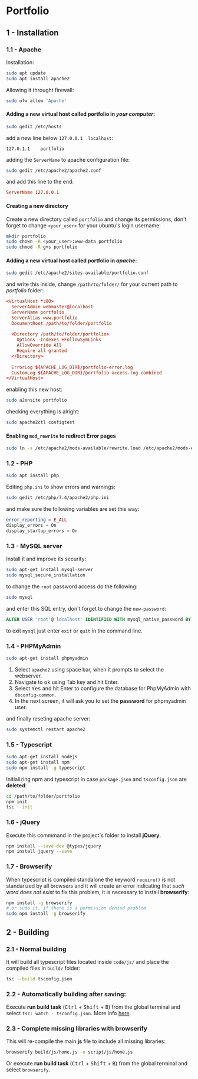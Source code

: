 # Portfolio

## 1 - Installation

### 1.1 - Apache

Installation:

```sh
sudo apt update
sudo apt install apache2
```

Allowing it throught firewall:

```sh
sudo ufw allow 'Apache'
```

#### Adding a new virtual host called **portfolio** in *your computer*:

```sh
sudo gedit /etc/hosts
```

add a new line below `127.0.0.1  localhost`:

```
127.0.1.1	 portfolio
```

adding the `ServerName` to apache configuration file:

```sh
sudo gedit /etc/apache2/apache2.conf
```

and add this line to the end:

```conf
ServerName 127.0.0.1
```

#### Creating a new directory

Create a new directory called `portfolio` and change its permissions, don't forget to change `<your_user>` for your ubuntu's login username:

```sh
mkdir portfolio
sudo chown -R <your_user>:www-data portfolio
sudo chmod -R g+s portfolio
```

#### Adding a new virtual host called **portfolio** in *apache*:

```sh
sudo gedit /etc/apache2/sites-available/portfolio.conf
```

and write this inside, change `/path/to/folder/` for your current path to _portfolio_ folder:

```conf
<VirtualHost *:80>
  ServerAdmin webmaster@localhost
  ServerName portfolio
  ServerAlias www.portfolio
  DocumentRoot /path/to/folder/portfolio
  
  <Directory /path/to/folder/portfolio>
    Options -Indexes +FollowSymLinks
    AllowOverride All
    Require all granted
  </Directory>
    
  ErrorLog ${APACHE_LOG_DIR}/portfolio-error.log
  CustomLog ${APACHE_LOG_DIR}/portfolio-access.log combined
</VirtualHost>
```

enabling this new host:

```sh
sudo a2ensite portfolio
```

checking everything is alright:

```sh
sudo apache2ctl configtest
```

#### Enabling `mod_rewrite` to redirect Error pages 

```sh
sudo ln -s /etc/apache2/mods-available/rewrite.load /etc/apache2/mods-enabled/rewrite.load
```

### 1.2 - PHP

```sh
sudo apt install php
```

Editing `php.ini` to show errors and warnings:

```sh
sudo gedit /etc/php/7.4/apache2/php.ini
```

and make sure the following variables are set this way:

```php
error_reporting = E_ALL
display_errors = On
display_startup_errors = On
```

### 1.3 - MySQL server

Install it and improve its security:

```sh
sudo apt-get install mysql-server
sudo mysql_secure_installation
```

to change the `root` password access do the following:

```sh
sudo mysql
```

and enter this SQL entry, don't forget to change the `new-password`:

```sql
ALTER USER 'root'@'localhost' IDENTIFIED WITH mysql_native_password BY 'new-password';
```

to exit `mysql` just enter `exit` or `quit` in the command line.

### 1.4 - PHPMyAdmin

```sh
sudo apt-get install phpmyadmin
```

1. Select `apache2` using space bar, when it prompts to select the webserver.
2. Navigate to <kbd>ok</kbd> using Tab key and hit Enter.
3. Select <kbd>Yes</kbd> and hit Enter to configure the database for PhpMyAdmin with `dbconfig-common`.
4. In the next screen, it will ask you to set the **password** for phpmyadmin user.

and finally reseting apache server:

```sh
sudo systemctl restart apache2
```

### 1.5 - Typescript

```sh
sudo apt-get install nodejs
sudo apt-get install npm
sudo npm install -g typescript
```

Initializing npm and typescript in case `package.json` and `tsconfig.json` are **deleted**:

```sh
cd /path/to/folder/portfolio
npm init
tsc --init
```

### 1.6 - jQuery

Execute this commmand in the project's folder to install **jQuery**.
```sh
npm install --save-dev @types/jquery
npm install jquery --save
```

### 1.7 - Browserify

When typescript is compiled standalone the keyword `require()` is not standarized by all browsers and it will create an error indicating that _such word does not exist_ to fix this problem, it is necessary to install **browserify**:

```sh
npm install -g browserify
# or sudo it, if there is a permission denied problem
sudo npm install -g browserify
```

## 2 - Building

### 2.1 - Normal building


It will build all typescript files located inside `code/js/` and place the compiled files in `build/` folder:

```sh
tsc --build tsconfig.json
```

### 2.2 - Automatically building after saving:

Execute **run build task** (<kbd>Ctrl</kbd> + <kbd>Shift</kbd> + <kbd>B</kbd>) from the global terminal and select `tsc: watch - tsconfig.json`. More info [here](https://code.visualstudio.com/docs/typescript/typescript-compiling).

### 2.3 - Complete missing libraries with browserify

This will re-compile the main **js** file to include all missing libraries:

```sh
browserify build/js/home.js -o script/js/home.js
```

Or execute **run build task** (<kbd>Ctrl</kbd> + <kbd>Shift</kbd> + <kbd>B</kbd>) from the global terminal and select `browserify`.